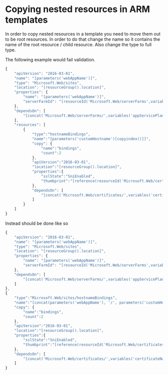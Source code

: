 # Copying nested resources in ARM templates

In order to copy nested resources in a template you need to move them out to be root resources. In order to do that change the name so it contains the name of the root resource / child resource. Also change the type to full type.

The following example would fail validation.

```javascript
{
    "apiVersion": "2016-03-01",
    "name": "[parameters('webAppName')]",
    "type": "Microsoft.Web/sites",
    "location": "[resourceGroup().location]",
    "properties": {
        "name": "[parameters('webAppName')]",
        "serverFarmId": "[resourceId('Microsoft.Web/serverFarms',variables('appServicePlanName'))]"
    },
    "dependsOn": [
        "[concat('Microsoft.Web/serverFarms/',variables('appServicePlanName'))]"
    ],
    "resources": [
        {
            "type":"hostnameBindings",
            "name":"[parameters('customHostname')[copyindex()]]",
            "copy": {
                "name":"bindings",
                "count":2
            },
            "apiVersion":"2016-03-01",
            "location":"[resourceGroup().location]",
            "properties":{
                "sslState":"SniEnabled",
                "thumbprint":"[reference(resourceId('Microsoft.Web/certificates', variables('certificateName'))).Thumbprint]"
            },
            "dependsOn": [
                "[concat('Microsoft.Web/certificates/',variables('certificateName'))]"
            ]
        }
    ]
}
```

Instead should be done like so

```javascript
{
    "apiVersion": "2016-03-01",
    "name": "[parameters('webAppName')]",
    "type": "Microsoft.Web/sites",
    "location": "[resourceGroup().location]",
    "properties": {
        "name": "[parameters('webAppName')]",
        "serverFarmId": "[resourceId('Microsoft.Web/serverFarms',variables('appServicePlanName'))]"
    },
    "dependsOn": [
        "[concat('Microsoft.Web/serverFarms/',variables('appServicePlanName'))]"
    ]
},
{
    "type":"Microsoft.Web/sites/hostnameBindings",
    "name":"[concat(parameters('webAppName'), '/', parameters('customHostname')[copyIndex()])]",
    "copy": {
        "name":"bindings",
        "count":2
    },
    "apiVersion":"2016-03-01",
    "location":"[resourceGroup().location]",
    "properties":{
        "sslState":"SniEnabled",
        "thumbprint":"[reference(resourceId('Microsoft.Web/certificates', variables('certificateName'))).Thumbprint]"
    },
    "dependsOn": [
        "[concat('Microsoft.Web/certificates/',variables('certificateName'))]"
    ]
}
```

